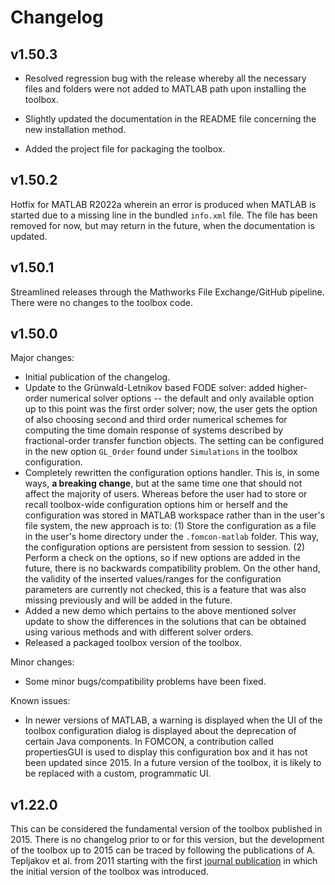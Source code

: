 # Changelog

## v1.50.3

* Resolved regression bug with the release whereby all the necessary files and folders were not added to MATLAB path upon installing the toolbox.

* Slightly updated the documentation in the README file concerning the new installation method.

* Added the project file for packaging the toolbox.

## v1.50.2

Hotfix for MATLAB R2022a wherein an error is produced when MATLAB is started due to a missing line in the bundled `info.xml` file. The file has been removed for now, but may return in the future, when the documentation is updated.

## v1.50.1

Streamlined releases through the Mathworks File Exchange/GitHub pipeline. There were no changes to the toolbox code.

## v1.50.0

Major changes:

* Initial publication of the changelog. 
* Update to the Grünwald-Letnikov based FODE solver: added higher-order numerical solver options -- the default and only available option up to this point was the first order solver; now, the user gets the option of also choosing second and third order numerical schemes for computing the time domain response of systems described by fractional-order transfer function objects. The setting can be configured in the new option `GL_Order`  found under `Simulations` in the toolbox configuration.
* Completely rewritten the configuration options handler. This is, in some ways, **a breaking change**, but at the same time one that should not affect the majority of users. Whereas before the user had to store or recall toolbox-wide configuration options him or herself and the configuration was stored in MATLAB workspace rather than in the user's file system, the new approach is to: (1) Store the configuration as a file in the user's home directory under the `.fomcon-matlab` folder. This way, the configuration options are persistent from session to session. (2) Perform a check on the options, so if new options are added in the future, there is no backwards compatibility problem. On the other hand, the validity of the inserted values/ranges for the configuration parameters are currently not checked, this is a feature that was also missing previously and will be added in the future.
* Added a new demo which pertains to the above mentioned solver update to show the differences in the solutions that can be obtained using various methods and with different solver orders.
* Released a packaged toolbox version of the toolbox.

Minor changes:

* Some minor bugs/compatibility problems have been fixed.

Known issues:

* In newer versions of MATLAB, a warning is displayed when the UI of the toolbox configuration dialog is displayed about the deprecation of certain Java components. In FOMCON, a contribution called propertiesGUI is used to display this configuration box and it has not been updated since 2015. In a future version of the toolbox, it is likely to be replaced with a custom, programmatic UI.

## v1.22.0

This can be considered the fundamental version of the toolbox published in 2015. There is no changelog prior to or for this version, but the development of the toolbox up to 2015 can be traced by following the publications of A. Tepljakov et al. from 2011 starting with the first [journal publication](https://ijmcs.dmcs.pl/documents/10630/20046/JMCS_2_2011-3.pdf) in which the initial version of the toolbox was introduced.
